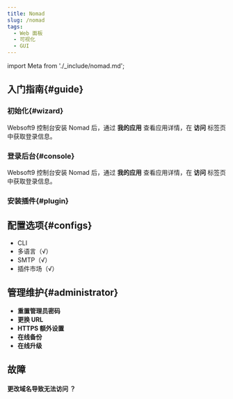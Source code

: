 ```yaml
---
title: Nomad
slug: /nomad
tags:
  - Web 面板
  - 可视化
  - GUI
---
```


import Meta from './_include/nomad.md';

<Meta name="meta" />

## 入门指南{#guide}

### 初始化{#wizard}

Websoft9 控制台安装 Nomad 后，通过 **我的应用** 查看应用详情，在 **访问** 标签页中获取登录信息。  

### 登录后台{#console}

Websoft9 控制台安装 Nomad 后，通过 **我的应用** 查看应用详情，在 **访问** 标签页中获取登录信息。  

### 安装插件{#plugin}

## 配置选项{#configs}

- CLI
- 多语言（√）
- SMTP（√）
- 插件市场（√）

## 管理维护{#administrator}

- **重置管理员密码**
- **更换 URL**
- **HTTPS 额外设置**
- **在线备份**
- **在线升级**

## 故障

#### 更改域名导致无法访问 ？